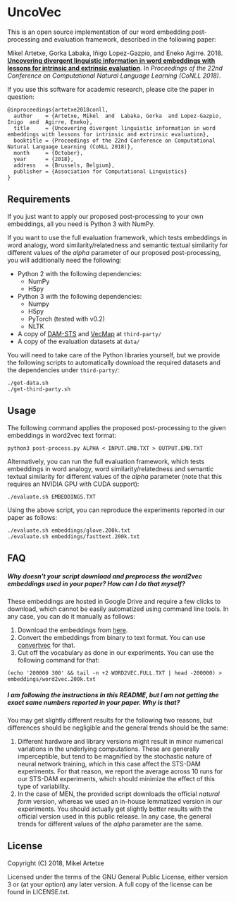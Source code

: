 UncoVec
==============

This is an open source implementation of our word embedding post-processing and evaluation framework, described in the following paper:

Mikel Artetxe, Gorka Labaka, Iñigo Lopez-Gazpio, and Eneko Agirre. 2018. **[Uncovering divergent linguistic information in word embeddings with lessons for intrinsic and extrinsic evaluation](https://arxiv.org/pdf/1809.02094.pdf)**. In *Proceedings of the 22nd Conference on Computational Natural Language Learning (CoNLL 2018)*.

If you use this software for academic research, please cite the paper in question:
```
@inproceedings{artetxe2018conll,
  author    = {Artetxe, Mikel  and  Labaka, Gorka  and Lopez-Gazpio, Inigo  and  Agirre, Eneko},
  title     = {Uncovering divergent linguistic information in word embeddings with lessons for intrinsic and extrinsic evaluation},
  booktitle = {Proceedings of the 22nd Conference on Computational Natural Language Learning (CoNLL 2018)},
  month     = {October},
  year      = {2018},
  address   = {Brussels, Belgium},
  publisher = {Association for Computational Linguistics}
}
```


Requirements
--------

If you just want to apply our proposed post-processing to your own embeddings, all you need is Python 3 with NumPy.

If you want to use the full evaluation framework, which tests embeddings in word analogy, word similarity/relatedness and semantic textual similarity for different values of the *alpha* parameter of our proposed post-processing, you will additionally need the following:
- Python 2 with the following dependencies:
  - NumPy
  - H5py
- Python 3 with the following dependencies:
  - Numpy
  - H5py
  - PyTorch (tested with v0.2)
  - NLTK
- A copy of [DAM-STS](https://github.com/lgazpio/DAM_STS) and [VecMap](https://github.com/artetxem/vecmap) at `third-party/`
- A copy of the evaluation datasets at `data/`

You will need to take care of the Python libraries yourself, but we provide the following scripts to automatically download the required datasets and the dependencies under `third-party/`:
```
./get-data.sh
./get-third-party.sh
```


Usage
--------

The following command applies the proposed post-processing to the given embeddings in word2vec text format:
```
python3 post-process.py ALPHA < INPUT.EMB.TXT > OUTPUT.EMB.TXT
```

Alternatively, you can run the full evaluation framework, which tests embeddings in word analogy, word similarity/relatedness and semantic textual similarity for different values of the *alpha* parameter (note that this requires an NVIDIA GPU with CUDA support):
```
./evaluate.sh EMBEDDINGS.TXT
```

Using the above script, you can reproduce the experiments reported in our paper as follows:
```
./evaluate.sh embeddings/glove.200k.txt
./evaluate.sh embeddings/fasttext.200k.txt
```


FAQ
-------

##### Why doesn't your script download and preprocess the word2vec embeddings used in your paper? How can I do that myself?

These embeddings are hosted in Google Drive and require a few clicks to download, which cannot be easily automatized using command line tools. In any case, you can do it manually as follows:
1. Download the embeddings from [here](https://drive.google.com/file/d/0B7XkCwpI5KDYNlNUTTlSS21pQmM/edit?usp=sharing).
2. Convert the embeddings from binary to text format. You can use [convertvec](https://github.com/marekrei/convertvec) for that.
3. Cut off the vocabulary as done in our experiments. You can use the following command for that:
```
(echo '200000 300' && tail -n +2 WORD2VEC.FULL.TXT | head -200000) > embeddings/word2vec.200k.txt
```

##### I am following the instructions in this README, but I am not getting the exact same numbers reported in your paper. Why is that?

You may get slightly different results for the following two reasons, but differences should be negligible and the general trends should be the same:
1. Different hardware and library versions might result in minor numerical variations in the underlying computations. These are generally imperceptible, but tend to be magnified by the stochastic nature of neural network training, which in this case affect the STS-DAM experiments. For that reason, we report the average across 10 runs for our STS-DAM experiments, which should minimize the effect of this type of variability.
2. In the case of MEN, the provided script downloads the official *natural form* version, whereas we used an in-house lemmatized version in our experiments. You should actually get slightly better results with the official version used in this public release. In any case, the general trends for different values of the *alpha* parameter are the same.


License
-------

Copyright (C) 2018, Mikel Artetxe

Licensed under the terms of the GNU General Public License, either version 3 or (at your option) any later version. A full copy of the license can be found in LICENSE.txt.